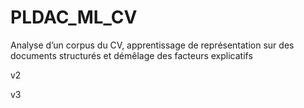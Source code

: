 # PLDAC_ML_CV
Analyse d’un corpus du CV, apprentissage de représentation sur des documents structurés et démêlage des facteurs explicatifs

v2

v3
